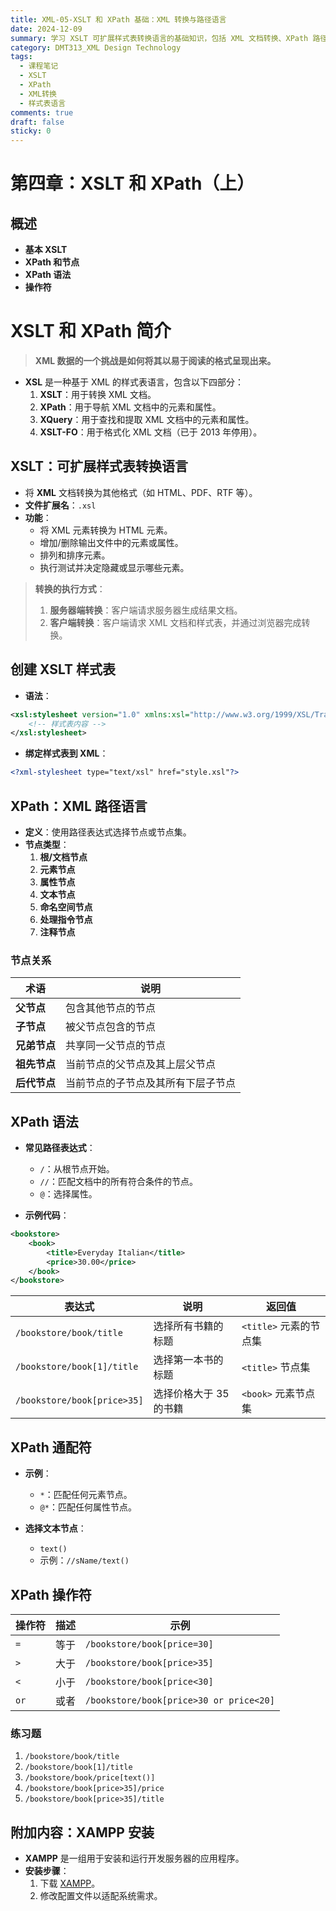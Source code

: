 ```yaml
---
title: XML-05-XSLT 和 XPath 基础：XML 转换与路径语言
date: 2024-12-09
summary: 学习 XSLT 可扩展样式表转换语言的基础知识，包括 XML 文档转换、XPath 路径表达式、节点关系和操作符使用。
category: DMT313_XML Design Technology
tags:
  - 课程笔记
  - XSLT
  - XPath
  - XML转换
  - 样式表语言
comments: true
draft: false
sticky: 0
---
```

# 第四章：XSLT 和 XPath（上）

## 概述
- **基本 XSLT**
- **XPath 和节点**
- **XPath 语法**
- **操作符**

# XSLT 和 XPath 简介

> **XML 数据的一个挑战是如何将其以易于阅读的格式呈现出来。**

- **XSL** 是一种基于 XML 的样式表语言，包含以下四部分：
  1. **XSLT**：用于转换 XML 文档。
  2. **XPath**：用于导航 XML 文档中的元素和属性。
  3. **XQuery**：用于查找和提取 XML 文档中的元素和属性。
  4. **XSLT-FO**：用于格式化 XML 文档（已于 2013 年停用）。

## **XSLT**：可扩展样式表转换语言

- 将 **XML** 文档转换为其他格式（如 HTML、PDF、RTF 等）。
- **文件扩展名**：`.xsl`
- **功能**：
  - 将 XML 元素转换为 HTML 元素。
  - 增加/删除输出文件中的元素或属性。
  - 排列和排序元素。
  - 执行测试并决定隐藏或显示哪些元素。
  
> **转换的执行方式**：
> 1. **服务器端转换**：客户端请求服务器生成结果文档。
> 2. **客户端转换**：客户端请求 XML 文档和样式表，并通过浏览器完成转换。

## **创建 XSLT 样式表**

- **语法**：
```xml
<xsl:stylesheet version="1.0" xmlns:xsl="http://www.w3.org/1999/XSL/Transform">
    <!-- 样式表内容 -->
</xsl:stylesheet>
```

- **绑定样式表到 XML**：
```xml
<?xml-stylesheet type="text/xsl" href="style.xsl"?>
```

## **XPath**：XML 路径语言

- **定义**：使用路径表达式选择节点或节点集。
- **节点类型**：
  1. **根/文档节点**
  2. **元素节点**
  3. **属性节点**
  4. **文本节点**
  5. **命名空间节点**
  6. **处理指令节点**
  7. **注释节点**
  
### **节点关系**
| 术语       | 说明                                 |
|------------|--------------------------------------|
| **父节点** | 包含其他节点的节点                     |
| **子节点** | 被父节点包含的节点                     |
| **兄弟节点** | 共享同一父节点的节点                  |
| **祖先节点** | 当前节点的父节点及其上层父节点          |
| **后代节点** | 当前节点的子节点及其所有下层子节点      |

## **XPath 语法**

- **常见路径表达式**：
  - `/`：从根节点开始。
  - `//`：匹配文档中的所有符合条件的节点。
  - `@`：选择属性。

- **示例代码**：
```xml
<bookstore>
    <book>
        <title>Everyday Italian</title>
        <price>30.00</price>
    </book>
</bookstore>
```

| 表达式                      | 说明                   | 返回值                    |
|-----------------------------|------------------------|---------------------------|
| `/bookstore/book/title`     | 选择所有书籍的标题     | `<title>` 元素的节点集    |
| `/bookstore/book[1]/title`  | 选择第一本书的标题     | `<title>` 节点集          |
| `/bookstore/book[price>35]` | 选择价格大于 35 的书籍 | `<book>` 元素节点集       |

## **XPath 通配符**

- **示例**：
  - `*`：匹配任何元素节点。
  - `@*`：匹配任何属性节点。

- **选择文本节点**：
  - `text()`
  - 示例：`//sName/text()`

## **XPath 操作符**

| 操作符 | 描述        | 示例                           |
|--------|-------------|--------------------------------|
| `=`    | 等于        | `/bookstore/book[price=30]`   |
| `>`    | 大于        | `/bookstore/book[price>35]`   |
| `<`    | 小于        | `/bookstore/book[price<30]`   |
| `or`   | 或者        | `/bookstore/book[price>30 or price<20]` |

### 练习题

1. `/bookstore/book/title`  
2. `/bookstore/book[1]/title`  
3. `/bookstore/book/price[text()]`  
4. `/bookstore/book[price>35]/price`  
5. `/bookstore/book[price>35]/title`  

## **附加内容：XAMPP 安装**

- **XAMPP** 是一组用于安装和运行开发服务器的应用程序。
- **安装步骤**：
  1. 下载 [XAMPP](https://www.apachefriends.org/index.html)。
  2. 修改配置文件以适配系统需求。